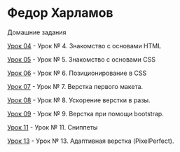 

# Федор Харламов
Домашние задания

[Урок 04](https://fedeer.github.io/lesson_04/) - Урок № 4. Знакомство с основами HTML

[Урок 05](https://fedeer.github.io/lesson_05/) - Урок № 5. Знакомство с основами CSS

[Урок 06](https://fedeer.github.io/lesson_06/) - Урок № 6. Позиционирование в CSS 

[Урок 07](https://fedeer.github.io/lesson_07/) - Урок № 7. Верстка первого макета.

[Урок 08](https://fedeer.github.io/lesson_08/) - Урок № 8. Ускорение верстки в разы.

[Урок 09](https://fedeer.github.io/lesson_09/) - Урок № 9. Верстка при помощи bootstrap.

[Урок 11](https://fedeer.github.io/lesson_11/) - Урок № 11. Сниппеты

[Урок 13](https://fedeer.github.io/lesson_13/) - Урок № 13. Адаптивная верстка (PixelPerfect). 

